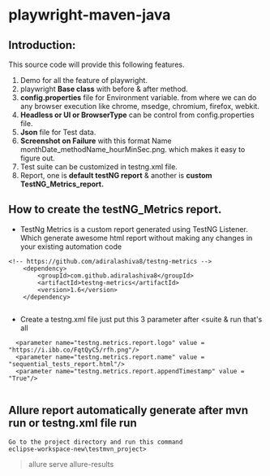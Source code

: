 # playwright-maven-java

## Introduction:
This source code will provide this following features.
1. Demo for all the feature of playwright.
2. playwright **Base class** with before & after method.
3. **config.properties** file for Environment variable. from where we can do any browser execution like chrome, msedge, chromium, firefox, webkit.
4. **Headless or UI or BrowserType** can be control from config.properties file.
4. **Json** file for Test data.
5. **Screenshot on Failure** with this format Name monthDate_methodName_hourMinSec.png. which makes it easy to figure out.
6. Test suite can be customized in testng.xml file.
7. Report, one is **default testNG report** & another is **custom TestNG_Metrics_report.**

## How to create the testNG_Metrics report.
* TestNg Metrics is a custom report generated using TestNG Listener. 
  Which generate awesome html report without making any changes in your existing automation code
```
<!-- https://github.com/adiralashiva8/testng-metrics -->
	<dependency>
  		<groupId>com.github.adiralashiva8</groupId>
 	 	<artifactId>testng-metrics</artifactId>
  		<version>1.6</version>
	</dependency>
	
```
* Create a testng.xml file just put this 3 parameter after <suite & run that's all
```
  <parameter name="testng.metrics.report.logo" value = "https://i.ibb.co/FqtQyC5/rfh.png"/>
  <parameter name="testng.metrics.report.name" value = "sequential_tests_report.html"/>
  <parameter name="testng.metrics.report.appendTimestamp" value = "True"/>
  
```

## Allure report automatically generate after mvn run or testng.xml file run
```
Go to the project directory and run this command
eclipse-workspace-new\testmvn_project> 
```
> allure serve allure-results


